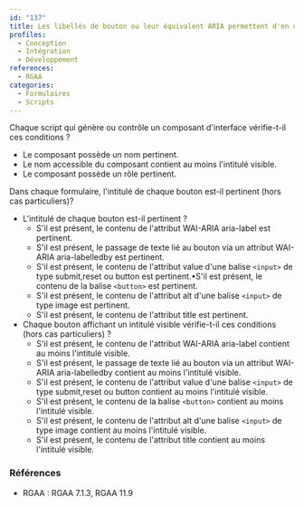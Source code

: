 ```yaml
---
id: "137"
title: Les libellés de bouton ou leur équivalent ARIA permettent d'en comprendre la fonction.
profiles:
  - Conception
  - Intégration
  - Développement
references:
  - RGAA
categories:
  - Formulaires
  - Scripts
---
```


Chaque script qui génère ou contrôle un composant d'interface vérifie-t-il ces conditions ?
* Le composant possède un nom pertinent.
* Le nom accessible du composant contient au moins l'intitulé visible.
* Le composant possède un rôle pertinent.

Dans chaque formulaire, l'intitulé de chaque bouton est-il pertinent (hors cas particuliers)?

* L'intitulé de chaque bouton est-il pertinent ?
  * S'il est présent, le contenu de l'attribut WAI-ARIA aria-label est pertinent.
  * S'il est présent, le passage de texte lié au bouton via un attribut WAI-ARIA aria-labelledby est pertinent.
  * S'il est présent, le contenu de l'attribut value d'une balise `<input>` de type submit,reset ou button est pertinent.•S'il est présent, le contenu de la balise `<button>` est pertinent.
  * S'il est présent, le contenu de l'attribut alt d'une balise `<input>` de type image est pertinent.
  * S'il est présent, le contenu de l'attribut title est pertinent.
* Chaque bouton affichant un intitulé visible vérifie-t-il ces conditions (hors cas particuliers) ?
  * S'il est présent, le contenu de l'attribut WAI-ARIA aria-label contient au moins l'intitulé visible.
  * S'il est présent, le passage de texte lié au bouton via un attribut WAI-ARIA aria-labelledby contient au moins l'intitulé visible.
  * S'il est présent, le contenu de l'attribut value d'une balise `<input>` de type submit,reset ou button contient au moins l'intitulé visible.
  * S'il est présent, le contenu de la balise `<button>` contient au moins l'intitulé visible.
  * S'il est présent, le contenu de l'attribut alt d'une balise `<input>` de type image contient au moins l'intitulé visible.
  * S'il est présent, le contenu de l'attribut title contient au moins l'intitulé visible.

### Références

*   RGAA : RGAA 7.1.3, RGAA 11.9
